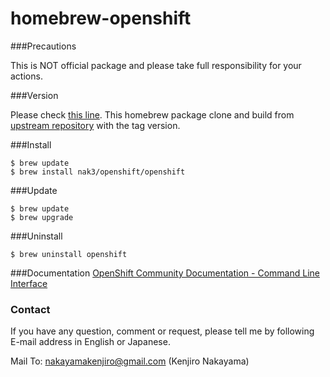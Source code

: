# homebrew-openshift

###Precautions

This is NOT official package and please take full responsibility for your actions.

###Version

Please check [this line](https://github.com/nak3/homebrew-openshift/blob/master/openshift.rb#L1). This homebrew package clone and build from [upstream repository](https://github.com/openshift/origin) with the tag version.

###Install

```
$ brew update
$ brew install nak3/openshift/openshift
```

###Update
```
$ brew update
$ brew upgrade
```

###Uninstall
```
$ brew uninstall openshift
```

###Documentation
[OpenShift Community Documentation - Command Line Interface](https://ci.openshift.redhat.com/openshift-docs-master-testing/latest/using_openshift/cli.html)


### Contact

If you have any question, comment or request, please tell me by following E-mail address in English or Japanese.

Mail To: <nakayamakenjiro@gmail.com> (Kenjiro Nakayama)
